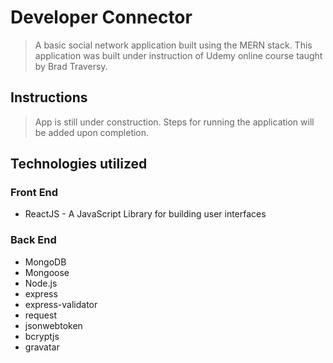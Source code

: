 # Developer Connector

> A basic social network application built using the MERN stack. This application was built under instruction of Udemy online course taught by Brad Traversy.

## Instructions

> App is still under construction. Steps for running the application will be added upon completion.

## Technologies utilized

### Front End

- ReactJS - A JavaScript Library for building user interfaces

### Back End

- MongoDB
- Mongoose
- Node.js
- express
- express-validator
- request
- jsonwebtoken
- bcryptjs
- gravatar
